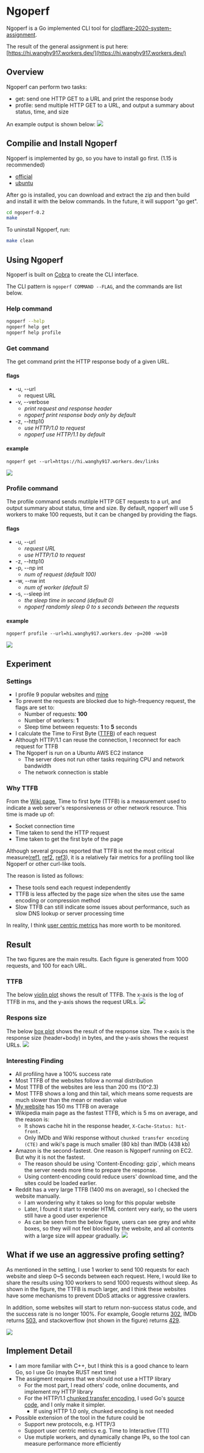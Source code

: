 
# Ngoperf

Ngoperf is a Go implemented CLI tool for [clodflare-2020-system-assignment](https://github.com/cloudflare-hiring/cloudflare-2020-systems-engineering-assignment).

The result of the general assignment is put here:
[https://hi.wanghy917.workers.dev/](https://hi.wanghy917.workers.dev/)

## Overview

Ngoperf can perform two tasks:
- get: send one HTTP GET to a URL and print the response body
- profile: send multiple HTTP GET to a URL, and output a summary about status, time, and size

An example output is shown below:
![](https://i.imgur.com/E9WZyfp.png)

## Compilie and Install Ngoperf

Ngoperf is implemented by go, so you have to install go first. (1.15 is recommended)
- [official](https://golang.org/dl/)
- [ubuntu](https://github.com/golang/go/wiki/Ubuntu)

After go is installed,  you can download and extract the zip and then build and install it with the below commands. In the future, it will support "go get".
```bash
cd ngoperf-0.2  
make
```

To uninstall Ngoperf, run:
```bash
make clean
```

## Using Ngoperf

Ngoperf is built on [Cobra](https://github.com/spf13/cobra) to create the CLI interface.

The CLI pattern is `ngoperf COMMAND --FLAG`, and the commands are list below.

### Help command

```bash
ngoperf --help
ngoperf help get
ngoperf help profile
```

### Get command

The get command print the HTTP response body of a given URL.

#### flags

*   -u, --url
    *   request URL
*   -v, --verbose
    *   *print request and response header*
    *   *ngoperf print response body only by default*
*   -z, --http10
    *   *use HTTP/1.0 to request*
    *   *ngoperf use HTTP/1.1 by default*

#### example

```
ngoperf get --url=https://hi.wanghy917.workers.dev/links
```
![](https://i.imgur.com/vOgQo5v.png)

### Profile command

The profile command sends mutilple HTTP GET requests to a url, and output summary about status, time and size. By default, ngoperf will use 5 workers to make 100 requests, but it can be changed by providing the flags.

#### flags

*   -u, --url
    *   *request URL*
    *   *use HTTP/1.0 to request*
*   -z, --http10
*   -p, --np int
    *   *num of request (default 100)*
*   -w, --nw int
    *   *num of worker (default 5)*
*   -s, --sleep int
    *  *the sleep time in second (default 0)*
    *  *ngoperf randomly sleep 0 to s seconds between the requests*

#### example

```
ngoperf profile --url=hi.wanghy917.workers.dev -p=200 -w=10
```
![](https://i.imgur.com/2TzlZZB.png)

## Experiment

### Settings

* I profile 9 popular websites and [mine](https://hi.wanghy917.workers.dev/)
* To prevent the requests are blocked due to high-frequency request, the flags are set to: 
    * Number of requests: **100**
    * Number of workers: **1**
    * Sleep time between requests: **1** to **5** seconds
* I calculate the Time to First Byte ([TTFB](https://en.wikipedia.org/wiki/Time_to_first_byte)) of each request
* Although HTTP/1.1 can reuse the connection, I reconnect for each request for TTFB
* The Ngoperf is run on a Ubuntu AWS EC2 instance
    * The server does not run other tasks requiring CPU and network bandwidth
    * The network connection is stable

### Why TTFB

From the [Wiki page](https://en.wikipedia.org/wiki/Time_to_first_byte),
Time to first byte (TTFB) is a measurement used to indicate a web server's responsiveness or other network resource. This time is made up of:

* Socket connection time
* Time taken to send the HTTP request
* Time taken to get the first byte of the page

Although several groups reported that TTFB is not the most critical measure([ref1](https://blog.cloudflare.com/ttfb-time-to-first-byte-considered-meaningles/), [ref2](https://blog.nexcess.net/time-to-first-byte-ttfb/), [ref3](https://www.littlebizzy.com/blog/ttfb-meaningless)), it is a relatively fair metrics for a profiling tool like Ngoperf or other curl-like tools.

The reason is listed as follows:
* These tools send each request independently
* TTFB is less affected by the page size when the sites use the same encoding or compression method
* Slow TTFB can still indicate some issues about performance, such as slow DNS lookup or server processing time

In reality, I think [user centric metrics](https://web.dev/user-centric-performance-metrics/) has more worth to be monitored.

## Result

The two figures are the main results. Each figure is generated from 1000 requests, and 100 for each URL.

###  TTFB

The below [violin plot](https://en.wikipedia.org/wiki/Violin_plot) shows the result of TTFB. The x-axis is the log of TTFB in ms, and the y-axis shows the request URLs.
![](https://i.imgur.com/JbBT8sa.png)

### Respons size

The below [box plot](https://en.wikipedia.org/wiki/Box_plot) shows the result of the response size. The x-axis is the response size (header+body) in bytes, and the y-axis shows the request URLs.
![](https://i.imgur.com/AJgMcmR.png)


### Interesting Finding

* All profiling have a 100% success rate
* Most TTFB of the websites follow a normal distribution
* Most TTFB of the websites are less than 200 ms (10^2.3)
* Most TTFB shows a long and thin tail, which means some requests are much slower than the mean or median value
* [My website](https://hi.wanghy917.workers.dev/) has 150 ms TTFB on average 
* Wikipedia main page as the fastest TTFB, which is 5 ms on average, and the reason is:
    * It shows cache hit in the response header, `X-Cache-Status: hit-front.`
    * Only IMDb and Wiki response without `chunked transfer encoding (CTE)` and wiki's page is much smaller (80 kb) than IMDb (438 kb)
* Amazon is the second-fastest. One reason is Ngoperf running on EC2. But why it is not the fastest.
    * The reason should be using 'Content-Encoding: gzip`, which means the server needs more time to prepare the response.
   * Using content-encoding could reduce users' download time, and the sites could be loaded earlier.
* Reddit has a very large TTFB (1400 ms on average), so I checked the website manually.
    * I am wondering why it takes so long for this popular website
    * Later, I found it start to render HTML content very early, so the users still have a good user experience
    * As can be seen from the below figure, users can see grey and white boxes, so they will not feel blocked by the website, and all contents with a large size will appear gradually.
![](https://i.imgur.com/ubVula9.png)

## What if we use an aggressive profing setting?

As mentioned in the setting, I use 1 worker to send 100 requests for each website and sleep 0~5 seconds between each request. Here, I would like to share the results using 100 workers to send 1000 requests without sleep. As shown in the figure, the TTFB is much larger, and I think these websites have some mechanisms to prevent DDoS attacks or aggressive crawlers. 

In addition, some websites will start to return non-success status code, and the success rate is no longer 100%. For example, Google returns [302](https://developer.mozilla.org/en-US/docs/Web/HTTP/Status/302), IMDb returns [503](https://developer.mozilla.org/en-US/docs/Web/HTTP/Status/503), and stackoverflow (not shown in the figure) returns [429](https://developer.mozilla.org/en-US/docs/Web/HTTP/Status/429).

![](https://i.imgur.com/eDevCi7.png)

## Implement Detail

* I am more familiar with C++, but I think this is a good chance to learn Go, so I use Go (maybe RUST next time)
* The assigment requires that we should not use a HTTP library
    * For the most part, I read others' code, online documents, and implement my HTTP library
    * For the HTTP/1.1 [chunked transfer encoding](https://developer.mozilla.org/en-US/docs/Web/HTTP/Headers/Transfer-Encoding), I used Go's [source code](https://golang.org/src/net/http/internal/chunked.go), and I only make it simpler.
        * If using HTTP 1.0 only, chunked encoding is not needed 
* Possible extension of the tool in the future could be
    * Support new protocols, e.g. HTTP/3
    * Support user centric metrics e.g. Time to Interactive (TTI)
    * Use mutiple workers, and dynamically change IPs, so the tool can measure performance more efficiently
